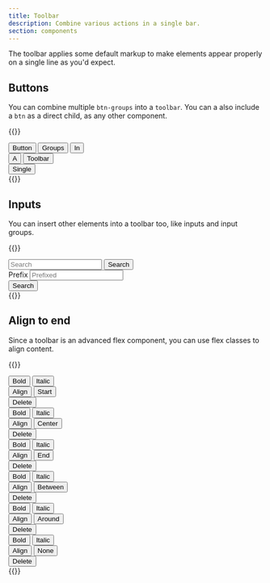 ```yaml
---
title: Toolbar
description: Combine various actions in a single bar.
section: components
---
```


The toolbar applies some default markup to make elements appear properly on a single line as you'd expect.

## Buttons
You can combine multiple `btn-groups` into a `toolbar`. You can a also include a `btn` as a direct child, as any other component.

{{<example>}}
<div class="toolbar" role="toolbar">
  <div class="btn-group" role="group">
    <button type="button" class="btn btn-default">Button</button>
    <button type="button" class="btn btn-default">Groups</button>
    <button type="button" class="btn btn-default">In</button>
  </div>
  <div class="btn-group" role="group">
    <button type="button" class="btn btn-default">A</button>
    <button type="button" class="btn btn-default">Toolbar</button>
  </div>
  <button type="button" class="btn btn-danger">Single</button>
</div>
{{</example>}}

## Inputs
You can insert other elements into a toolbar too, like inputs and input groups.

{{<example class="grid grid-1">}}
<div class="toolbar" role="toolbar">
  <input type="search" class="input" placeholder="Search" />
  <button type="button" class="btn btn-primary">Search</button>
</div>
<div class="toolbar" role="toolbar">
  <div class="input-group">
    <span class="input-addon" id="prefix-addon">Prefix</span>
    <input type="text" class="input" placeholder="Prefixed" aria-label="Prefixed" aria-describedby="prefix-addon">
  </div>
  <button type="button" class="btn btn-primary">Search</button>
</div>
{{</example>}}

## Align to end
Since a toolbar is an advanced flex component, you can use flex classes to align content.

{{<example class="grid grid-1">}}
<div class="toolbar justify-content-start" role="toolbar">
  <div class="btn-group" role="group">
    <button type="button" class="btn btn-default">Bold</button>
    <button type="button" class="btn btn-default">Italic</button>
  </div>
  <div class="btn-group" role="group">
    <button type="button" class="btn btn-default">Align</button>
    <button type="button" class="btn btn-default">Start</button>
  </div>
  <button type="button" class="btn btn-danger">Delete</button>
</div>
<div class="toolbar justify-content-center" role="toolbar">
  <div class="btn-group" role="group">
    <button type="button" class="btn btn-default">Bold</button>
    <button type="button" class="btn btn-default">Italic</button>
  </div>
  <div class="btn-group" role="group">
    <button type="button" class="btn btn-default">Align</button>
    <button type="button" class="btn btn-default">Center</button>
  </div>
  <button type="button" class="btn btn-danger">Delete</button>
</div>
<div class="toolbar justify-content-end" role="toolbar">
  <div class="btn-group" role="group">
    <button type="button" class="btn btn-default">Bold</button>
    <button type="button" class="btn btn-default">Italic</button>
  </div>
  <div class="btn-group" role="group">
    <button type="button" class="btn btn-default">Align</button>
    <button type="button" class="btn btn-default">End</button>
  </div>
  <button type="button" class="btn btn-danger">Delete</button>
</div>
<div class="toolbar justify-content-between" role="toolbar">
  <div class="btn-group" role="group">
    <button type="button" class="btn btn-default">Bold</button>
    <button type="button" class="btn btn-default">Italic</button>
  </div>
  <div class="btn-group" role="group">
    <button type="button" class="btn btn-default">Align</button>
    <button type="button" class="btn btn-default">Between</button>
  </div>
  <button type="button" class="btn btn-danger">Delete</button>
</div>
<div class="toolbar justify-content-around" role="toolbar">
  <div class="btn-group" role="group">
    <button type="button" class="btn btn-default">Bold</button>
    <button type="button" class="btn btn-default">Italic</button>
  </div>
  <div class="btn-group" role="group">
    <button type="button" class="btn btn-default">Align</button>
    <button type="button" class="btn btn-default">Around</button>
  </div>
  <button type="button" class="btn btn-danger">Delete</button>
</div>
<div class="toolbar" role="toolbar">
  <div class="btn-group" role="group">
    <button type="button" class="btn btn-default">Bold</button>
    <button type="button" class="btn btn-default">Italic</button>
  </div>
  <div class="btn-group" role="group">
    <button type="button" class="btn btn-default">Align</button>
    <button type="button" class="btn btn-default">None</button>
  </div>
  <div class="flex-grow-1"></div>
  <button type="button" class="btn btn-danger">Delete</button>
</div>
{{</example>}}
